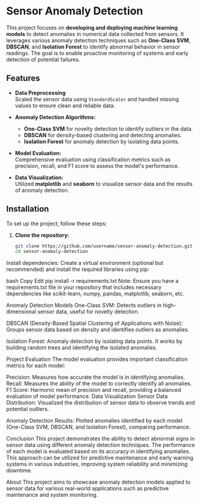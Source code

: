 # **Sensor Anomaly Detection**

This project focuses on **developing and deploying machine learning models** to detect anomalies in numerical data collected from sensors. It leverages various anomaly detection techniques such as **One-Class SVM**, **DBSCAN**, and **Isolation Forest** to identify abnormal behavior in sensor readings. The goal is to enable proactive monitoring of systems and early detection of potential failures.

## **Features**

- **Data Preprocessing**  
  Scaled the sensor data using `StandardScaler` and handled missing values to ensure clean and reliable data.

- **Anomaly Detection Algorithms:**
  - **One-Class SVM** for novelty detection to identify outliers in the data.
  - **DBSCAN** for density-based clustering and detecting anomalies.
  - **Isolation Forest** for anomaly detection by isolating data points.
  
- **Model Evaluation:**  
  Comprehensive evaluation using classification metrics such as precision, recall, and F1 score to assess the model's performance.

- **Data Visualization:**  
  Utilized **matplotlib** and **seaborn** to visualize sensor data and the results of anomaly detection.

## **Installation**

To set up the project, follow these steps:

1. **Clone the repository:**

   ```bash
   git clone https://github.com/username/sensor-anomaly-detection.git
   cd sensor-anomaly-detection
Install dependencies:
Create a virtual environment (optional but recommended) and install the required libraries using pip:

bash
Copy
Edit
pip install -r requirements.txt
Note: Ensure you have a requirements.txt file in your repository that includes necessary dependencies like scikit-learn, numpy, pandas, matplotlib, seaborn, etc.

Anomaly Detection Models
One-Class SVM:
Detects outliers in high-dimensional sensor data, useful for novelty detection.

DBSCAN (Density-Based Spatial Clustering of Applications with Noise):
Groups sensor data based on density and identifies outliers as anomalies.

Isolation Forest:
Anomaly detection by isolating data points. It works by building random trees and identifying the isolated anomalies.

Project Evaluation
The model evaluation provides important classification metrics for each model:

Precision: Measures how accurate the model is in identifying anomalies.
Recall: Measures the ability of the model to correctly identify all anomalies.
F1 Score: Harmonic mean of precision and recall, providing a balanced evaluation of model performance.
Data Visualization
Sensor Data Distribution:
Visualized the distribution of sensor data to observe trends and potential outliers.

Anomaly Detection Results:
Plotted anomalies identified by each model (One-Class SVM, DBSCAN, and Isolation Forest), comparing performance.

Conclusion
This project demonstrates the ability to detect abnormal signs in sensor data using different anomaly detection techniques. The performance of each model is evaluated based on its accuracy in identifying anomalies. This approach can be utilized for predictive maintenance and early warning systems in various industries, improving system reliability and minimizing downtime.

About
This project aims to showcase anomaly detection models applied to sensor data for various real-world applications such as predictive maintenance and system monitoring.
